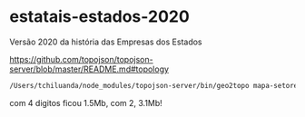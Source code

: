 # estatais-estados-2020
 Versão 2020 da história das Empresas dos Estados

https://github.com/topojson/topojson-server/blob/master/README.md#topology

```zsh
/Users/tchiluanda/node_modules/topojson-server/bin/geo2topo mapa-setores.geojson > mapa.json
```

com 4 digitos ficou 1.5Mb, com 2, 3.1Mb!

